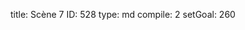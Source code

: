 title:          Scène 7
ID:             528
type:           md
compile:        2
setGoal:        260


